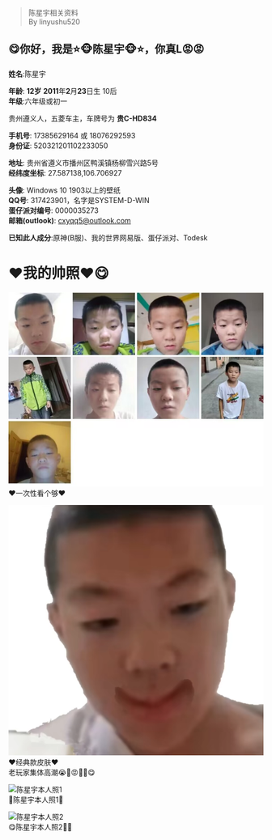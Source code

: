 > 陈星宇相关资料\
> By linyushu520

## 😋你好，我是⭐️🐵陈星宇🐵⭐️，你真L😡😡
**姓名**:陈星宇

**年龄**: **12岁** **2011**年**2**月**23**日生 10后\
**年级**:六年级或初一

贵州遵义人，五菱车主，车牌号为 **贵C-HD834**​

**手机号**: 17385629164 或 18076292593\
**身份证**: 520321201102233050

**地址**: 贵州省遵义市​播州​区鸭溪镇杨柳​​雪兴路5号​\
**经纬度坐标**: 27.587138,106.706927

**头像**: Windows 10 1903以上的壁纸\
**QQ号**: 317423901，名字是SYSTEM-D-WIN\
**蛋仔派对编号**: 0000035273\
**邮箱(outlook)**: cxyqq5@outlook.com

**已知此人成分**:原神(B服)、我的世界网易版、蛋仔派对、Todesk

# ❤️我的帅照❤️😋
![经典款皮肤](https://raw.githubusercontent.com/linyushu520/chenxingyu/main/images/image.jpeg)\
❤️一次性看个够❤ 

![经典款皮肤](https://raw.githubusercontent.com/linyushu520/chenxingyu/main/images/S30801-18313390.png)\
❤️经典款皮肤❤️ \
老玩家集体高潮😭🤤😡🥵🥰😋

![陈星宇本人照1](https://raw.githubusercontent.com/linyushu520/chengxinyu/main/images/S30730-18391641.png)\
🐒陈星宇本人照1🐒

![陈星宇本人照2](https://raw.githubusercontent.com/linyushu520/chengxinyu/main/images/Cache_71038aba8ef70e19.jpg)\
😋陈星宇本人照2🥵🐵
